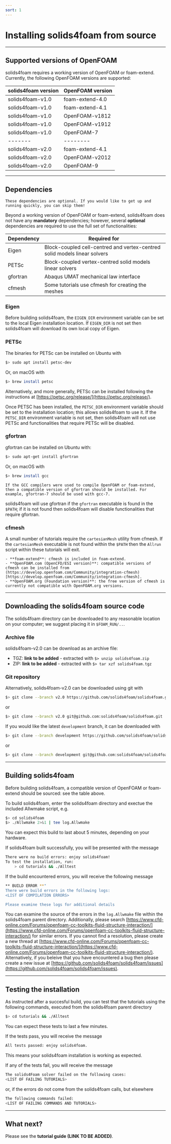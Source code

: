 ```yaml
---
sort: 1
---
```


# Installing solids4foam from source

---

## Supported versions of OpenFOAM

solids4foam requires a working version of OpenFOAM or foam-extend. Currently, the following OpenFOAM versions are supported:

| solids4foam version | OpenFOAM version  |
| ------- | -------- |
| solids4foam-v1.0 | foam-extend-4.0 |
| solids4foam-v1.0 | foam-extend-4.1 |
| solids4foam-v1.0 | OpenFOAM-v1812 |
| solids4foam-v1.0 | OpenFOAM-v1912 |
| solids4foam-v1.0 | OpenFOAM-7 |
| ------- | -------- |
| solids4foam-v2.0 | foam-extend-4.1 |
| solids4foam-v2.0 | OpenFOAM-v2012 |
| solids4foam-v2.0 | OpenFOAM-9 |

---

## Dependencies

```tip
These dependencies are optional. If you would like to get up and running quickly, you can skip them!
```
Beyond a working version of OpenFOAM or foam-extend, solids4foam does not have any **mandatory** dependencies; however, several **optional** dependencies are required to use the full set of functionalities:

| Dependency  | Required for  |
| ------- | -------- |
| Eigen | Block-coupled cell-centred and vertex-centred solid models linear solvers |
| PETSc | Block-coupled vertex-centred solid models linear solvers |
| gfortran | Abaqus UMAT mechanical law interface |
| cfmesh | Some tutorials use cfmesh for creating the meshes |

### Eigen

Before building solids4foam, the `EIGEN_DIR` environment variable can be set to the local Eigen installation location. If `EIGEN_DIR` is not set then solids4foam will download its own local copy of Eigen.

### PETSc

The binaries for PETSc can be installed on Ubuntu with
```bash
$> sudo apt install petsc-dev
```
Or, on macOS with
```bash
$> brew install petsc
```
Alternatively, and more generally, PETSc can be installed following the instructions at [https://petsc.org/release/](https://petsc.org/release/).

Once PETSC has been installed, the `PETSC_DIR` environment variable should be set to the installation location; this allows solids4foam to use it. If the `PETSC_DIR` environment variable is not set, then solids4foam will not use PETSc and functionalities that require PETSc will be disabled.

### gfortran

gfortran can be installed on Ubuntu with:
```bash
$> sudo apt-get install gfortran
```
Or, on macOS with
```bash
$> brew install gcc
```

```warning
If the GCC compilers were used to compile OpenFOAM or foam-extend, then a compatible version of gfortran should be installed. For example, gfortran-7 should be used with gcc-7.
```

solids4foam will use gfortran if the `gfortran` executable is found in the `$PATH`; if it is not found then solids4foam will disable functionalities that require gfortran.

### cfmesh

A small number of tutorials require the `cartesianMesh` utility from cfmesh. If the `cartesianMesh` executable is not found within the `$PATH` then the `Allrun` script within these tutorials will exit.

```tip
- **foam-extend**: cfmesh is included in foam-extend.
- **OpenFOAM.com (OpenCFD/ESI version)**: compatible versions of cfmesh can be installed from (https://develop.openfoam.com/Community/integration-cfmesh)[https://develop.openfoam.com/Community/integration-cfmesh].
- **OpenFOAM.org (Foundation version)**: the free version of cfmesh is currently not compatible with OpenFOAM.org versions.
```

---

## Downloading the solids4foam source code

The solids4foam directory can be downloaded to any reasonable location on your computer; we suggest placing it in `$FOAM_RUN/..`.

### Archive file
solids4foam-v2.0 can be download as an archive file:
- TGZ: **link to be added** - extracted with `$> unzip solids4foam.zip`
- ZIP: **link to be added** - extracted with `$> tar xzf solids4foam.tgz`


### Git repository
Alternatively, solids4foam-v2.0 can be downloaded using git with
```bash
$> git clone --branch v2.0 https://github.com/solids4foam/solids4foam.git
```
or
```bash
$> git clone --branch v2.0 git@github.com:solids4foam/solids4foam.git
```

If you would like the latest `development` branch, it can be downloaded with
```bash
$> git clone --branch development https://github.com/solids4foam/solids4foam.git
```
or
```bash
$> git clone --branch development git@github.com:solids4foam/solids4foam.git
```

---

## Building solids4foam

Before building solids4foam, a compatible version of OpenFOAM or foam-extend should be sourced: see the table above.

To build solids4foam, enter the solids4foam directory and exectue the included Allwmake script, e.g.
```bash
$> cd solids4foam
$> ./Allwmake 2>&1 | tee log.Allwmake
```

You can expect this build to last about 5 minutes, depending on your hardware.

If solids4foam built successfully, you will be presented with the message
```bash
There were no build errors: enjoy solids4foam!
To test the installation, run:
    > cd tutorials && ./Alltest
```

If the build encountered errors, you will receive the following message
```bash
** BUILD ERROR **"
There were build errors in the following logs:
<LIST OF COMPILATION ERRORS>

Please examine these logs for additional details
```

You can examine the source of the errors in the `log.Allwmake` file within the solids4foam parent directory. Additionally, please search [https://www.cfd-online.com/Forums/openfoam-cc-toolkits-fluid-structure-interaction/](https://www.cfd-online.com/Forums/openfoam-cc-toolkits-fluid-structure-interaction/) for similar errors. If you cannot find a resolution, please create a new thread at [https://www.cfd-online.com/Forums/openfoam-cc-toolkits-fluid-structure-interaction/](https://www.cfd-online.com/Forums/openfoam-cc-toolkits-fluid-structure-interaction/). Alternatively, if you beleive that you have encountered a bug then please create a new issue at [https://github.com/solids4foam/solids4foam/issues](https://github.com/solids4foam/solids4foam/issues).

---

## Testing the installation

As instructed after a succesful build, you can test that the tutorials using the following commands, executed from the solids4foam parent directory
```bash
$> cd tutorials && ./Alltest
```

You can expect these tests to last a few minutes.

If the tests pass, you will receive the message
```bash
All tests passed: enjoy solids4foam.
```
This means your solids4foam installation is working as expected.

If any of the tests fail, you will receive the message
```bash
The solids4Foam solver failed on the following cases:
<LIST OF FAILING TUTORIALS>
```
or, if the errors do not come from the solids4foam calls, but elsewhere
```bash
The following commands failed:
<LIST OF FAILING COMMANDS AND TUTORIALS>
```

---

## What next?

Please see the **tutorial guide (LINK TO BE ADDED)**.